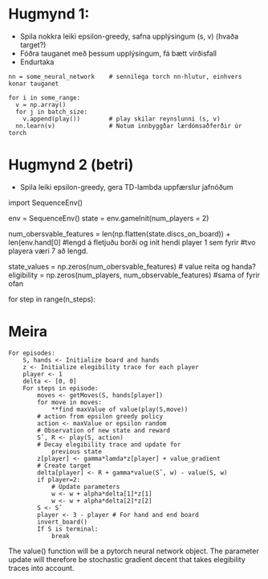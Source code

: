 # Hugmynd 1:

- Spila nokkra leiki epsilon-greedy, safna upplýsingum (s, v) (hvaða target?)
- Fóðra tauganet með þessum upplýsingum, fá bætt virðisfall
- Endurtaka

<!-- -->

    nn = some_neural_network    # sennilega torch nn-hlutur, einhvers konar tauganet
    
    for i in some_range:
      v = np.array()
      for j in batch_size:
        v.append(play())        # play skilar reynslunni (s, v)
      nn.learn(v)               # Notum innbyggðar lærdómsaðferðir úr torch

# Hugmynd 2 (betri)

- Spila leiki epsilon-greedy, gera TD-lambda uppfærslur jafnóðum


<!-- Oddur að pæla eitthvað hér fyrir neðan-->


import SequenceEnv()

env = SequenceEnv()
state = env.gameInit(num_players = 2)

num_obersvable_features = len(np.flatten(state.discs_on_board)) + len(env.hand[0] #lengd á fletjuðu borði og init hendi player 1 sem fyrir 
                                                                                 #tvo playera væri 7 að lengd.

state_values = np.zeros(num_obersvable_features) # value reita og handa?
eligibility = np.zeros(num_players, num_observable_features) #sama of fyrir ofan

for step in range(n_steps):

<!--hmm ætti tauganet ekki að sjá um elegibility??-->

# Meira

```
For episodes:
	S, hands <- Initialize board and hands
	z <- Initialize elegibility trace for each player
	player <- 1
	delta <- [0, 0]
	For steps in episode:
		moves <- getMoves(S, hands[player])
		for move in moves:
			**find maxValue of value(play(S,move)) 
		# action from epsilon greedy policy
		action <- maxValue or epsilon random
		# Observation of new state and reward
		Sˆ, R <- play(S, action)
		# Decay elegibility trace and update for 
			previous state
		z[player] <- gamma*lamda*z[player] + value_gradient
		# Create target
		delta[player] <- R + gamma*value(Sˆ, w) - value(S, w)
		if player=2:
			# Update parameters
			w <- w + alpha*delta[1]*z[1]
			w <- w + alpha*delta[2]*z[2]
		S <- Sˆ
		player <- 3 - player # For hand and end board
		invert_board()
		If S is terminal:
			break
```

The value() function will be a pytorch neural network object. The parameter update will therefore be stochastic gradient decent that takes elegibility traces into account.